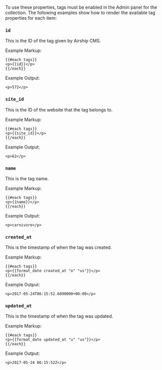 To use these properties, tags must be enabled in the Admin panel for the collection. The following examples show how to render the available tag properties for each item:

### `id`
This is the ID of the tag given by Airship CMS.

Example Markup:
```
{{#each tags}}
<p>{{id}}</p>
{{/each}}
```

Example Output:
```
<p>572</p>
```

### `site_id`
This is the ID of the website that the tag belongs to.

Example Markup:
```
{{#each tags}}
<p>{{site_id}}</p>
{{/each}}
```

Example Output:
```
<p>62</p>
```

### `name`
This is the tag name.

Example Markup:
```
{{#each tags}}
<p>{{name}}</p>
{{/each}}
```

Example Output:
```
<p>carnivore</p>
```

### `created_at`
This is the timestamp of when the tag was created.

Example Markup:
```
{{#each tags}}
<p>{{format_date created_at "o" "us"}}</p>
{{/each}}
```

Example Output:
```
<p>2017-05-24T06:15:52.6890000+00:00</p>
```

### `updated_at`
This is the timestamp of when the tag was updated.

Example Markup:
```
{{#each tags}}
<p>{{format_date updated_at "u" "us"}}</p>
{{/each}}
```

Example Output:
```
<p>2017-05-24 06:15:52Z</p>
```

